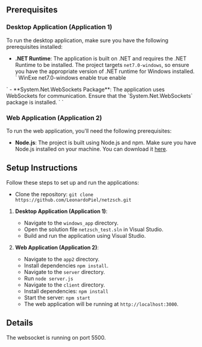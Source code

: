 ## Prerequisites

### Desktop Application (Application 1)

To run the desktop application, make sure you have the following prerequisites installed:

-   **.NET Runtime**: The application is built on .NET and requires the .NET Runtime to be installed. The project targets `net7.0-windows`, so ensure you have the appropriate version of .NET runtime for Windows installed.
`<PropertyGroup>
  <OutputType>WinExe</OutputType>
  <TargetFramework>net7.0-windows</TargetFramework>
  <Nullable>enable</Nullable>
  <UseWindowsForms>true</UseWindowsForms>
  <ImplicitUsings>enable</ImplicitUsings>
</PropertyGroup>
`
- **System.Net.WebSockets Package**: The application uses WebSockets for communication. Ensure that the `System.Net.WebSockets` package is installed.
`<ItemGroup>
  <PackageReference Include="System.Net.WebSockets" Version="4.3.0" />
</ItemGroup>`

### Web Application (Application 2)

To run the web application, you'll need the following prerequisites:

-   **Node.js**: The project is built using Node.js and npm. Make sure you have Node.js installed on your machine. You can download it [here](https://nodejs.org/).

## Setup Instructions

Follow these steps to set up and run the applications:
-   Clone the repository: `git clone https://github.com/LeonardoPiel/netzsch.git`
1.  **Desktop Application (Application 1)**:
    -   Navigate to the `windows_app` directory.
    -   Open the solution file `netzsch_test.sln` in Visual Studio.
    -   Build and run the application using Visual Studio.
2.  **Web Application (Application 2)**:
    
    -   Navigate to the `app2` directory.
    -   Install dependencies `npm install`.
    -  	Navigate to the `server` directory.
    -   Run `node server.js`
    -   Navigate to the `client` directory.
    -   Install dependencies: `npm install`
    -   Start the server: `npm start`
    -   The web application will be running at `http://localhost:3000`.
## Details
The websocket is running on port 5500.